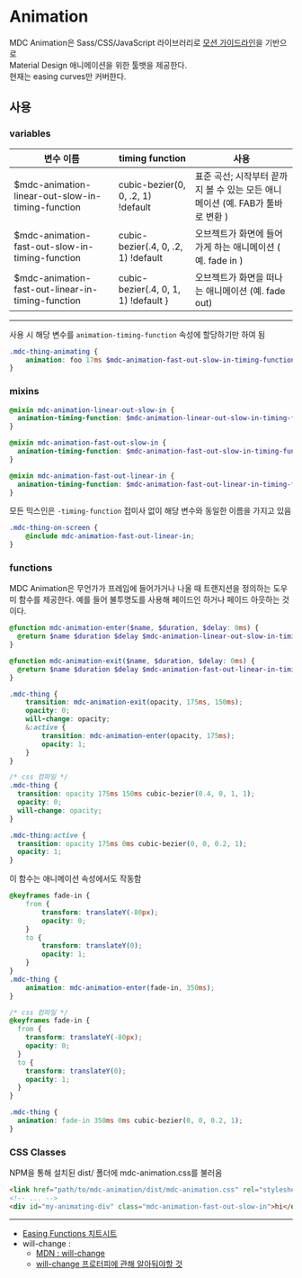 # Animation

MDC Animation은 Sass/CSS/JavaScript 라이브러리로 [모션 가이드라인](https://material.io/guidelines/motion/duration-easing.html#)을 기반으로  
Material Design 애니메이션을 위한 툴뱃을 제공한다.  
현재는 easing curves만 커버한다.

## 사용

### variables

| 변수 이름 | timing function | 사용 |
| -------- | --------------- | --- |
| $mdc-animation-linear-out-slow-in-timing-function | cubic-bezier(0, 0, .2, 1) !default | 표준 곡선; 시작부터 끝까지 볼 수 있는 모든 애니메이션 (예. FAB가 툴바로 변환 ) |
| $mdc-animation-fast-out-slow-in-timing-function | cubic-bezier(.4, 0, .2, 1) !default | 오브젝트가 화면에 들어가게 하는 애니메이션 ( 예. fade in ) |
| $mdc-animation-fast-out-linear-in-timing-function | cubic-bezier(.4, 0, 1, 1) !default } | 오브젝트가 화면을 떠나는 애니메이션 (예. fade out) |
***

사용 시 해당 변수를 `animation-timing-function` 속성에 할당하기만 하여 됨

```scss
.mdc-thing-animating {
    animation: foo 17ms $mdc-animation-fast-out-slow-in-timing-function;
}
```

### mixins

```scss
@mixin mdc-animation-linear-out-slow-in {
  animation-timing-function: $mdc-animation-linear-out-slow-in-timing-function;
}

@mixin mdc-animation-fast-out-slow-in {
  animation-timing-function: $mdc-animation-fast-out-slow-in-timing-function;
}

@mixin mdc-animation-fast-out-linear-in {
  animation-timing-function: $mdc-animation-fast-out-linear-in-timing-function;
}
```

모든 믹스인은 `-timing-function` 접미사 없이 해당 변수와 동일한 이름을 가지고 있음

```scss
.mdc-thing-on-screen {
    @include mdc-animation-fast-out-linear-in;
}
```

### functions

MDC Animation은 무언가가 프레임에 들어가거나 나올 때 트랜지션을 정의하는 도우미 함수를 제공한다. 
예를 들어 불투명도를 사용해 페이드인 하거나 페이드 아웃하는 것이다.

```scss
@function mdc-animation-enter($name, $duration, $delay: 0ms) {
  @return $name $duration $delay $mdc-animation-linear-out-slow-in-timing-function;
}

@function mdc-animation-exit($name, $duration, $delay: 0ms) {
  @return $name $duration $delay $mdc-animation-fast-out-linear-in-timing-function;
}
```

```scss
.mdc-thing {
    transition: mdc-animation-exit(opacity, 175ms, 150ms);
    opacity: 0;
    will-change: opacity;
    &:active {
        transition: mdc-animation-enter(opacity, 175ms);
        opacity: 1;
    }
}
```

```css
/* css 컴파일 */
.mdc-thing {
  transition: opacity 175ms 150ms cubic-bezier(0.4, 0, 1, 1);
  opacity: 0;
  will-change: opacity;
}

.mdc-thing:active {
  transition: opacity 175ms 0ms cubic-bezier(0, 0, 0.2, 1);
  opacity: 1;
}
```

이 함수는 애니메이션 속성에서도 작동함

```scss
@keyframes fade-in {
    from {
        transform: translateY(-80px);
        opacity: 0;
    }
    to {
        transform: translateY(0);
        opacity: 1;
    }
}
.mdc-thing {
    animation: mdc-animation-enter(fade-in, 350ms);
}
```

```css
/* css 컴파일 */
@keyframes fade-in {
  from {
    transform: translateY(-80px);
    opacity: 0;
  }
  to {
    transform: translateY(0);
    opacity: 1;
  }
}

.mdc-thing {
  animation: fade-in 350ms 0ms cubic-bezier(0, 0, 0.2, 1);
}
```

### CSS Classes

NPM을 통해 설치된 dist/ 폴더에 mdc-animation.css를 불러옴

```html
<link href="path/to/mdc-animation/dist/mdc-animation.css" rel="stylesheet">
<!-- ... -->
<div id="my-animating-div" class="mdc-animation-fast-out-slow-in">hi</div>
```
***

+ [Easing Functions 치트시트](http://easings.net/ko)
+ will-change : 
    - [MDN : will-change](https://developer.mozilla.org/ko/docs/Web/CSS/will-change)
    - [will-change 프로터피에 관해 알아둬야할 것](https://dev.opera.com/articles/ko/css-will-change-property/)